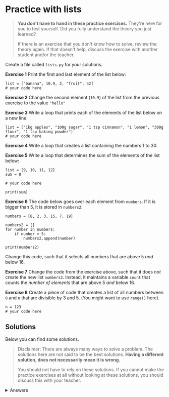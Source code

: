 # Practice with lists
> **You don't have to hand in these practice exercises.** They're here for you to test yourself. Did you fully understand the theory you just learned?
>
> If there is an exercise that you don't know how to solve, review the theory again. If that doesn't help, discuss the exercise with another student and/or the teacher.

Create a file called `lists.py` for your solutions.


**Exercise 1**
Print the first and last element of the list below:

    list = ["banana", 10.9, 2, "fruit", 42]
    # your code here

**Exercise 2**
Change the second element (`10.9`) of the list from the previous exercise to the value `"hello"`

**Exercise 3**
Write a loop that prints each of the elements of the list below on a new line:

    list = ["1kg apples", "100g sugar", "1 tsp cinnamon", "1 lemon", "300g flour", "1 tsp baking powder"]
    # your code here

**Exercise 4**
Write a loop that creates a list containing the numbers 1 to 30.

**Exercise 5**
Write a loop that determines the sum of the elements of the list below:

    list = [9, 10, 11, 12]
    sum = 0

    # your code here

    print(sum)

**Exercise 6**
The code below goes over each element from `numbers`. If it is bigger than 5, it is stored in `numbers2`:

    numbers = [8, 2, 3, 15, 7, 19]

    numbers2 = []
    for number in numbers:
        if number > 5:
            numbers2.append(number)

    print(numbers2)

Change this code, such that it selects all numbers that are above 5 *and* below 16.


**Exercise 7**
Change the code from the exercise above, such that it does *not* create the new list `numbers2`.
Instead, it maintains a variable `count` that counts the *number of elements* that are above 5 *and* below 16.

**Exercise 8**
Create a piece of code that creates a list of all numbers between `0` and `n` that are divisible by 3 and 5. (You might want to use `range()` here).

    n = 123
    # your code here


## Solutions
Below you can find some solutions.

> Disclaimer: There are always many ways to solve a problem. The solutions here are not said to be the best solutions.
**Having a different solution, does not necessarily mean it is wrong**.
>
> You should not have to rely on these solutions. If you cannot make the practice exercises at all without looking at these solutions, you should discuss this with your teacher.

<details markdown="1"><summary  markdown="span">Answers</summary>

**Exercise 1**

    list = ["banana", 10.9, 2, "fruit", 42]
    print(list[0])
    print(list[4]) # or print(list[-1])
    # your code here

**Exercise 2**

    list[1] = "hello"
    print(list)

**Exercise 3**

    list = ["1kg apples", "100g sugar", "1 tsp cinnamon", "1 lemon", "300g flour", "1 tsp baking powder"]
    for e in list:
        print(e)

**Exercise 4**

    l = []
    for i in range(1, 31):
        l.append(i)
    print(l)

**Exercise 5**

    list = [9, 10, 11, 12]
    sum = 0

    for e in list:
        sum += e

    print(sum)

**Exercise 6**

    numbers = [8, 2, 3, 15, 7, 19]

    numbers2 = []
    for number in numbers:
        if number > 5 and number < 16:
            numbers2.append(number)

    print(numbers2)

**Exercise 7**

    numbers = [8, 2, 3, 15, 7, 19]

    count = 0
    for number in numbers:
        if number > 5 and number < 16:
            count += 1

    print(count)

**Exercise 8**

    n = 123
    list = []
    for i in range(n):
        if i % 3 == 0 and i % 5 == 0:
            list.append(i)
    print(list)


</details>
